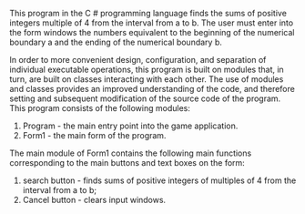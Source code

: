 ﻿This program in the C # programming language finds the sums of positive integers 
multiple of 4 from the interval from a to b. 
The user must enter into the form windows the numbers equivalent to the beginning of the numerical 
boundary a and the ending of the numerical boundary b.

In order to more convenient design, configuration, and separation of individual executable operations, 
this program is built on modules that, in turn, are built on classes interacting with each other. 
The use of modules and classes provides an improved understanding of the code, 
and therefore setting and subsequent modification of the source code of the program. 
This program consists of the following modules:

1) Program - the main entry point into the game application.
2) Form1 - the main form of the program.

The main module of Form1 contains the following main functions corresponding to the main 
buttons and text boxes on the form:

1) search button - finds sums of positive integers of multiples of 4 from the interval from a to b;
2) Cancel button - clears input windows.